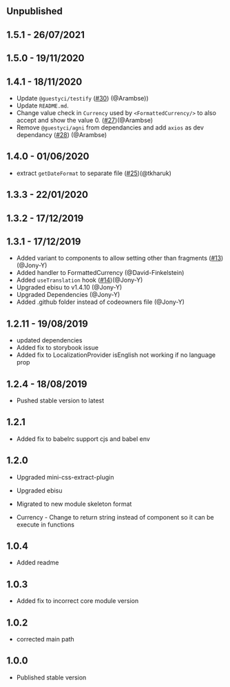 ## Unpublished  
## 1.5.1 - 26/07/2021    
## 1.5.0 - 19/11/2020    
## 1.4.1 - 18/11/2020  

- Update `@guestyci/testify` ([#30](https://github.com/guestyorg/localize/pull/30)) (@Arambse))
- Update `README.md`.
- Change value check in `Currency` used by `<FormattedCurrency/>` to also accept and show the value 0. ([#27](https://github.com/guestyorg/localize/pull/27))(@Arambse)
- Remove `@guestyci/agni` from dependancies and add `axios` as dev dependancy ([#28](https://github.com/guestyorg/localize/pull/28)) (@Arambse)

## 1.4.0 - 01/06/2020

- extract `getDateFormat` to separate file ([#25](https://github.com/guestyorg/foundation-ui/pull/25))(@tkharuk)

## 1.3.3 - 22/01/2020

## 1.3.2 - 17/12/2019

## 1.3.1 - 17/12/2019

- Added variant to components to allow setting other than fragments ([#13](https://github.com/guestyorg/foundation-ui/pull/13))(@Jony-Y)
- Added handler to FormattedCurrency (@David-Finkelstein)
- Added `useTranslation` hook ([#14](https://github.com/guestyorg/foundation-ui/pull/14))(@Jony-Y)
- Upgraded ebisu to v1.4.10 (@Jony-Y)
- Upgraded Dependencies (@Jony-Y)
- Added .github folder instead of codeowners file (@Jony-Y)

## 1.2.11 - 19/08/2019

- updated dependencies
- Added fix to storybook issue
- Added fix to LocalizationProvider isEnglish not working if no language prop

## 1.2.4 - 18/08/2019

- Pushed stable version to latest

## 1.2.1

- Added fix to babelrc support cjs and babel env

## 1.2.0

- Upgraded mini-css-extract-plugin
- Upgraded ebisu
- Migrated to new module skeleton format

- Currency - Change to return string instead of component so it can be execute in functions

## 1.0.4

- Added readme

## 1.0.3

- Added fix to incorrect core module version

## 1.0.2

- corrected main path

## 1.0.0

- Published stable version
